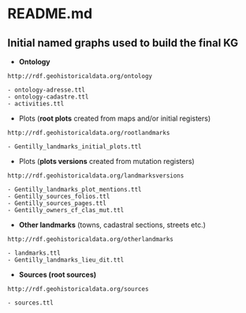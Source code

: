 # README.md

## Initial named graphs used to build the final KG

* **Ontology**
```sparql
http://rdf.geohistoricaldata.org/ontology
```

    - ontology-adresse.ttl
    - ontology-cadastre.ttl
    - activities.ttl

* Plots (**root plots** created from maps and/or initial registers)
```sparql
http://rdf.geohistoricaldata.org/rootlandmarks
``` 
    - Gentilly_landmarks_initial_plots.ttl

* Plots (**plots versions** created from mutation registers)
```sparql
http://rdf.geohistoricaldata.org/landmarksversions
``` 
    - Gentilly_landmarks_plot_mentions.ttl
    - Gentilly_sources_folios.ttl
    - Gentilly_sources_pages.ttl
    - Gentilly_owners_cf_clas_mut.ttl

* **Other landmarks** (towns, cadastral sections, streets etc.)
```sparql
http://rdf.geohistoricaldata.org/otherlandmarks
``` 
    - landmarks.ttl
    - Gentilly_landmarks_lieu_dit.ttl

* **Sources (root sources)**
```sparql
http://rdf.geohistoricaldata.org/sources
``` 
    - sources.ttl